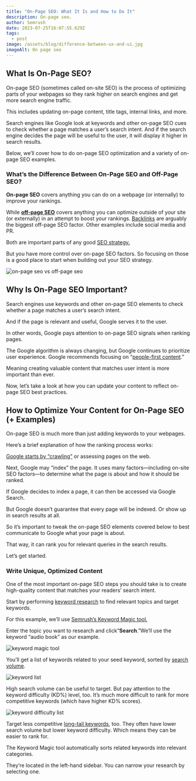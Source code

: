 ```yaml
---
title: "On-Page SEO: What It Is and How to Do It"
description: On-page seo.
author: Semrush
date: 2023-07-25T16:07:55.629Z
tags:
  - post
image: /assets/blog/difference-between-ux-and-ui.jpg
imageAlt: On page seo
---
```

<!--StartFragment-->

## What Is On-Page SEO?

On-page SEO (sometimes called on-site SEO) is the process of optimizing parts of your webpages so they rank higher on search engines and get more search engine traffic.

This includes updating on-page content, title tags, internal links, and more.

Search engines like Google look at keywords and other on-page SEO cues to check whether a page matches a user’s search intent. And if the search engine decides the page will be useful to the user, it will display it higher in search results.

Below, we’ll cover how to do on-page SEO optimization and a variety of on-page SEO examples.

### What’s the Difference Between On-Page SEO and Off-Page SEO?

**On-page SEO** covers anything you can do on a webpage (or internally) to improve your rankings. 

While **[off-page SEO](https://www.semrush.com/blog/off-page-seo/)** covers anything you can optimize outside of your site (or externally) in an attempt to boost your rankings. [Backlinks](https://www.semrush.com/blog/what-are-backlinks/) are arguably the biggest off-page SEO factor. Other examples include social media and PR.

Both are important parts of any good [SEO strategy.](https://www.semrush.com/blog/seo-strategy/)

But you have more control over on-page SEO factors. So focusing on those is a good place to start when building out your SEO strategy.

![on-page seo vs off-page seo](https://static.semrush.com/blog/uploads/media/0e/40/0e40ede446f4a7b6106a207fd0fb8ecd/On-Page-SEO-vs-Off-Page-SEO.png)

## Why Is On-Page SEO Important?

Search engines use keywords and other on-page SEO elements to check whether a page matches a user’s search intent. 

And if the page is relevant and useful, Google serves it to the user.

In other words, Google pays attention to on-page SEO signals when ranking pages.

The Google algorithm is always changing, but Google continues to prioritize user experience. Google recommends focusing on “[people-first content](https://developers.google.com/search/blog/2022/08/helpful-content-update).” 

Meaning creating valuable content that matches user intent is more important than ever.

Now, let’s take a look at how you can update your content to reflect on-page SEO best practices.

## How to Optimize Your Content for On-Page SEO (+ Examples)

On-page SEO is much more than just adding keywords to your webpages.

Here’s a brief explanation of how the ranking process works:

[Google starts by “crawling”](https://developers.google.com/search/docs/fundamentals/how-search-works#crawling) or assessing pages on the web. 

Next, Google may “index” the page. It uses many factors—including on-site SEO factors—to determine what the page is about and how it should be ranked.

If Google decides to index a page, it can then be accessed via Google Search. 

But Google doesn’t guarantee that every page will be indexed. Or show up in search results at all. 

So it’s important to tweak the on-page SEO elements covered below to best communicate to Google what your page is about. 

That way, it can rank you for relevant queries in the search results.

Let’s get started.

### Write Unique, Optimized Content 

One of the most important on-page SEO steps you should take is to create high-quality content that matches your readers’ search intent.

Start by performing [keyword research](https://www.semrush.com/blog/keyword-research-guide-for-seo/) to find relevant topics and target keywords.

For this example, we’ll use [Semrush’s Keyword Magic tool.](https://www.semrush.com/analytics/keywordmagic/start)

Enter the topic you want to research and click“**Search**.”We’ll use the keyword “audio book” as our example. 

![keyword magic tool](https://static.semrush.com/blog/uploads/media/7d/3c/7d3ce95a7b1afd7fb85a7a0331446a1a/keyword-magic-tool.jpg)

You’ll get a list of keywords related to your seed keyword, sorted by [search volume](https://www.semrush.com/blog/keyword-search-volume/).

![keyword list](https://static.semrush.com/blog/uploads/media/6c/69/6c69ee9610d3d240744d22aa948f6beb/keyword-list.jpg)

High search volume can be useful to target. But pay attention to the keyword difficulty (KD%) level, too. It’s much more difficult to rank for more competitive keywords (which have higher KD% scores).

![keyword difficulty list](https://static.semrush.com/blog/uploads/media/17/15/17156bddbef4281c730e92e13a7610b5/keyword-list-keyword-difficulty.jpg)

Target less competitive [long-tail keywords](https://www.semrush.com/blog/how-to-choose-long-tail-keywords/), too. They often have lower search volume but lower keyword difficulty. Which means they can be easier to rank for.

The Keyword Magic tool automatically sorts related keywords into relevant categories.

They’re located in the left-hand sidebar. You can narrow your research by selecting one.

<!--EndFragment-->